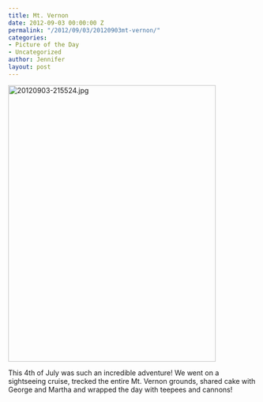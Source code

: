 ```yaml
---
title: Mt. Vernon
date: 2012-09-03 00:00:00 Z
permalink: "/2012/09/03/20120903mt-vernon/"
categories:
- Picture of the Day
- Uncategorized
author: Jennifer
layout: post
---
```


[<img height="560" alt="20120903-215524.jpg" width="420" class="alignnone " src="http://static.squarespace.com/static/50db6bb3e4b015296cd43789/50dfa5b1e4b0dc6320e0b5ea/50dfa5b4e4b0dc6320e0b95d/1346709324000/?format=original" />](http://static.squarespace.com/static/50db6bb3e4b015296cd43789/50dfa5b1e4b0dc6320e0b5ea/50dfa5b4e4b0dc6320e0b95d/1346709324000/?format=original)

This 4th of July was such an incredible adventure! We went on a sightseeing cruise, trecked the entire Mt. Vernon grounds, shared cake with George and Martha and wrapped the day with teepees and cannons!
